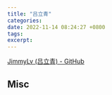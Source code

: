 ```yaml
---
title: "吕立青"
categories: 
date: 2022-11-14 08:24:27 +0800
tags: 
excerpt: 
---
```


[JimmyLv (吕立青) - GitHub](https://github.com/JimmyLv)










## Misc




